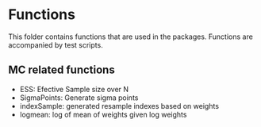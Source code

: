 # Functions

This folder contains functions that are used in the packages.
Functions are accompanied by test scripts.

## MC related functions
- ESS: Efective Sample size over N
- SigmaPoints: Generate sigma points
- indexSample: generated resample indexes based on weights
- logmean: log of mean of weights given log weights
